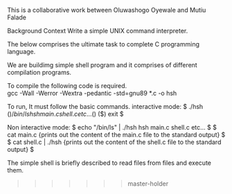 This is a collaborative work between Oluwashogo Oyewale and Mutiu Falade


Background Context
Write a simple UNIX command interpreter.

The below comprises the ultimate task to complete C programming language.

We are buildimg simple shell program and it comprises of different compilation programs.

To compile the following code is required.   
gcc -Wall -Werror -Wextra -pedantic -std=gnu89 *.c -o hsh

To run, It must follow the basic commands.
interactive mode:
$ ./hsh
($) /bin/ls
hsh main.c shell.c etc...
($)
($) exit
$

Non interactive mode:
$ echo "/bin/ls" | ./hsh
hsh main.c shell.c etc...
$
$ cat main.c
{prints out the content of the main.c file to the standard output}
$
$ cat shell.c | ./hsh
{prints out the content of the shell.c file to the standard output}
$

The simple shell is briefly described to read files from files and execute them.
>>>>>>> master-holder
